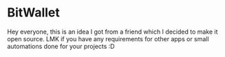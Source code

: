 # BitWallet
Hey everyone, this is an idea I got from a friend which I decided to make it open source. LMK if you have any requirements for other apps or small automations done for your projects :D
